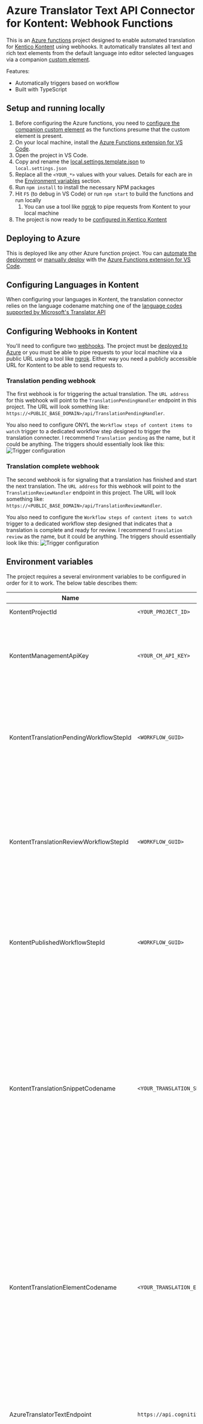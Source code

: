 # Azure Translator Text API Connector for Kontent: Webhook Functions

This is an [Azure functions](https://azure.microsoft.com/en-us/services/functions/) project designed to enable automated translation for [Kentico Kontent](https://kontent.ai) using webhooks. It automatically translates all text and rich text elements from the default language into editor selected languages via a companion [custom element](https://github.com/Kentico/kontent-translation-azure-translator-custom-element/).

Features:

- Automatically triggers based on workflow
- Built with TypeScript

## Setup and running locally

1. Before configuring the Azure functions, you need to [configure the companion custom element](https://github.com/Kentico/kontent-translation-azure-translator-custom-element/) as the functions presume that the custom element is present.
1. On your local machine, install the [Azure Functions extension for VS Code](https://marketplace.visualstudio.com/items?itemName=ms-azuretools.vscode-azurefunctions).
1. Open the project in VS Code.
1. Copy and rename the [local.settings.template.json](local.settings.template.json) to `local.settings.json`
1. Replace all the `<YOUR_*>` values with your values. Details for each are in the [Environment variables](#environment-variables) section.
1. Run `npm install` to install the necessary NPM packages
1. Hit `F5` (to debug in VS Code) or run `npm start` to build the functions and run locally
   1. You can use a tool like [ngrok](https://ngrok.com/) to pipe requests from Kontent to your local machine
1. The project is now ready to be [configured in Kentico Kontent](#configuring-kentico-kontent)

## Deploying to Azure

This is deployed like any other Azure function project. You can [automate the deployment](https://docs.microsoft.com/en-us/azure/azure-functions/functions-continuous-deployment) or [manually deploy](https://docs.microsoft.com/en-us/azure/javascript/tutorial-vscode-serverless-node-01) with the [Azure Functions extension for VS Code](https://marketplace.visualstudio.com/items?itemName=ms-azuretools.vscode-azurefunctions).

## Configuring Languages in Kontent

When configuring your languages in Kontent, the translation connector relies on the language codename matching one of the [language codes supported by Microsoft's Translator API](https://docs.microsoft.com/en-us/azure/cognitive-services/translator/language-support)

## Configuring Webhooks in Kontent

You'll need to configure two [webhooks](https://docs.kontent.ai/tutorials/develop-apps/integrate/using-webhooks-for-automatic-updates). The project must be [deployed to Azure](#deploying-to-azure) or you must be able to pipe requests to your local machine via a public URL using a tool like [ngrok](https://ngrok.com/). Either way you need a publicly accessible URL for Kontent to be able to send requests to.

### Translation pending webhook

The first webhook is for triggering the actual translation. The `URL address` for this webhook will point to the `TranslationPendingHandler` endpoint in this project. The URL will look something like: `https://<PUBLIC_BASE_DOMAIN>/api/TranslationPendingHandler`.

You also need to configure ONYL the `Workflow steps of content items to watch` trigger to a dedicated workflow step designed to trigger the translation connecter. I recommend `Translation pending` as the name, but it could be anything. The triggers should essentially look like this:
![Trigger configuration](Images/webhook-triggers-send-for-translation.png)

### Translation complete webhook

The second webhook is for signaling that a translation has finished and start the next translation. The `URL address` for this webhook will point to the `TranslationReviewHandler` endpoint in this project. The URL will look something like: `https://<PUBLIC_BASE_DOMAIN>/api/TranslationReviewHandler`.

You also need to configure the `Workflow steps of content items to watch` trigger to a dedicated workflow step designed that indicates that a translation is complete and ready for review. I recommend `Translation review` as the name, but it could be anything. The triggers should essentially look like this:
![Trigger configuration](Images/webhook-triggers-translation-complete.png)

## Environment variables

The project requires a several environment variables to be configured in order for it to work. The below table describes them:

| Name | Value | Description |
| ---- | ----- | ----------- |
KontentProjectId | `<YOUR_PROJECT_ID>` | Your project's ID |
KontentManagementApiKey | `<YOUR_CM_API_KEY>` | Your project's CM API Key. You can get this in Kontent under "Settings > API Keys > Project ID" |
KontentTranslationPendingWorkflowStepId | `<WORKFLOW_GUID>` | The GUID of the workflow step that triggers the translation connector. You can get this using the [retrieve workflow steps](https://docs.kontent.ai/reference/content-management-api-v2#operation/retrieve-workflow-steps) API endpoint. |
KontentTranslationReviewWorkflowStepId | `<WORKFLOW_GUID>` | The GUID of the workflow step that the translation connector puts content items into after it's done. You can get this using the [retrieve workflow steps](https://docs.kontent.ai/reference/content-management-api-v2#operation/retrieve-workflow-steps) API endpoint.|
KontentPublishedWorkflowStepId | `<WORKFLOW_GUID>` | The GUID of the published workflow step. You can get this using the [retrieve workflow steps](https://docs.kontent.ai/reference/content-management-api-v2#operation/retrieve-workflow-steps) API endpoint.|
KontentTranslationSnippetCodename | `<YOUR_TRANSLATION_SNIPPET_CODENAME>` | The codname of the content type snippet you added the custom element to. You can get this in Kontent by going to "Content Models > Content type snippets", opening your content type snippet, and copying the codename from the codename icon in the top right corner of the page.  |
KontentTranslationElementCodename | `<YOUR_TRANSLATION_ELEMENT_CODENAME>` | The codename of the custom element you added. You can get this in Kontent by going to "Content Models > Content type snippets", opening your sontentctype snippet, and copying the codename from the codename icon to the right of your custom element. |
AzureTranslatorTextEndpoint | `https://api.cognitive.microsofttranslator.com/` | This is the base URL for the Azure translation API. You shouldn't need to change this. |
AzureTranslatorTextKey | `<YOUR_AZURE_TRANSLATOR_KEY>` | This is the API key that Azure Translator gives you to make calls to their API. Check out [How to sign up for the Translator Text API](https://docs.microsoft.com/en-us/azure/cognitive-services/translator/translator-text-how-to-signup) for more details. |

## Contributors

Originally contributed by [@ChristopherJennings](https://github.com/ChristopherJennings)
